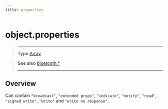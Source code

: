 ```yaml
---
title: properties
---
```

# object.properties

> --------------------- ------------------------------------------------------------------------------------------
> __Type__              [Array](https://docs.coronalabs.com/api/type/Array.html)


> __See also__          [bluetooth.*](/plugin/bluetooth/)
> --------------------- ------------------------------------------------------------------------------------------

## Overview

Can contain `"broadcast"`, `"extended props"`, `"indicate"`, `"notify"`, `"read"`, `"signed write"`, `"write"` and `"write no response"`.